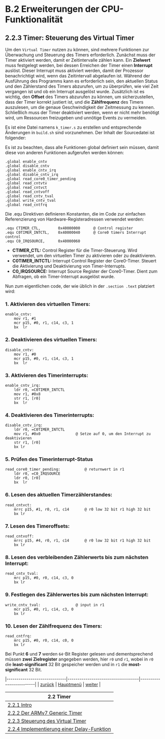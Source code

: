 # B.2 Erweiterungen der CPU-Funktionalität
## 2.2.3 Timer: Steuerung des Virtual Timer

Um den `Virtual Timer` nutzen zu können, sind mehrere Funktionen zur Überwachung und Steuerung des Timers erforderlich. 
Zunächst muss der Timer aktiviert werden, damit er Zeitintervalle zählen kann. Ein **Zielwert** muss festgelegt werden, bei dessen Erreichen der Timer einen **Interrupt** auslöst. Dieser Interrupt muss aktiviert werden, damit der Prozessor benachrichtigt wird, wenn das Zeitintervall abgelaufen ist. Während der Ausführung des Programms kann es erforderlich sein, den aktuellen Status und den Zählerstand des Timers abzurufen, um zu überprüfen, wie viel Zeit vergangen ist und ob ein Interrupt ausgelöst wurde. Zusätzlich ist es wichtig, den **Offset** des Timers abzurufen zu können, um sicherzustellen, dass der Timer korrekt justiert ist, und die **Zählfrequenz** des Timers auszulesen, um die genaue Geschwindigkeit der Zeitmessung zu kennen. Schließlich muss der Timer deaktiviert werden, wenn er nicht mehr benötigt wird, um Ressourcen freizugeben und unnötige Events zu vermeiden.

Es ist eine Datei namens `k_timer.s` zu erstellen und entsprechende Änderungen in `build.sh` sind vorzunehmen.
Der Inhalt der Sourcedatei ist folgender:

Es ist zu beachten, dass alle Funktionen global definiert sein müssen, damit diese von anderen Funktionen aufgerufen werden können:
```
.global enable_cntv 
.global disable_cntv
.global enable_cntv_irq
.global disable_cntv_irq
.global read_core0_timer_pending
.global read_cntvtv
.global read_cntvct
.global read_cntvoff	  
.global read_cntv_tval
.global write_cntv_tval
.global read_cntfrq

```
Die .equ Direktiven definieren Konstanten, die im Code zur einfachen Referenzierung von Hardware-Registeradressen verwendet werden:

```
.equ CTIMER_CTL,        0x40000000		@ Control register 
.equ C0TIMER_INTCTL,    0x40000040		@ Core0 timers Interrupt control 
.equ C0_IRQSOURCE,      0x40000060
```

- **CTIMER_CTL:**	Control Register für die Timer-Steuerung. Wird verwendet, um den virtuellen Timer zu aktivieren oder zu deaktivieren.
- **C0TIMER_INTCTL:**	Interrupt Control Register der Core0-Timer. Steuert die Aktivierung und Deaktivierung von Timer-Interrupts.
- **C0_IRQSOURCE:**	Interrupt Source Register der Core0-Timer. Dient zum Abfragen, ob ein Timer-Interrupt ausgelöst wurde.


Nun zum eigentlichen code, der wie üblich in der `.section .text` platziert wird:

### 1. Aktivieren des virtuellen Timers:
```
enable_cntv:											
	mov r1, #1
	mcr p15, #0, r1, c14, c3, 1
	bx  lr  
```
### 2. Deaktivieren des virtuellen Timers:
```
disable_cntv:
	mov r1, #0
	mcr p15, #0, r1, c14, c3, 1
	bx  lr
```
### 3. Aktivieren des Timerinterrupts:
```
enable_cntv_irq:
	ldr r0, =C0TIMER_INTCTL
	mov r1, #0x8
	str r1, [r0]
	bx  lr 
```
### 4. Deaktivieren des Timerinterrupts:
```
disable_cntv_irq:
	ldr r0, =C0TIMER_INTCTL
	mov r1, #0x0				@ Setze auf 0, um den Interrupt zu deaktivieren
	str r1, [r0]
	bx lr
```
### 5. Prüfen des Timerinterrupt-Status
```
read_core0_timer_pending:			@ returnwert in r1
	ldr r0, =C0_IRQSOURCE
	ldr r0, [r0]
	bx  lr   
```
### 6. Lesen des aktuellen Timerzählerstandes:
```
read_cntvct:
	mrrc p15, #1, r0, r1, c14		@ r0 low 32 bit r1 high 32 bit
	bx lr
```
### 7. Lesen des Timeroffsets:
```
read_cntvoff:
	mrrc p15, #4, r0, r1, c14		@ r0 low 32 bit r1 high 32 bit
	bx lr
```
### 8. Lesen des verbleibenden Zählerwerts bis zum nächsten Interrupt:
```
read_cntv_tval:
	mrc p15, #0, r0, c14, c3, 0
	bx lr
```
### 9. Festlegen des Zählerwertes bis zum nächsten Interrupt:
```
write_cntv_tval:				@ input in r1
	mcr p15, #0, r1, c14, c3, 0
	bx lr 
```
### 10. Lesen der Zählfrequenz des Timers:
```
read_cntfrq:
	mrc p15, #0, r0, c14, c0, 0
	bx lr
```
Bei Punkt **6** und **7** werden `64`-Bit Register gelesen und dementsprechend müssen **zwei Zielregister** angegeben werden, hier `r0` und `r1`, wobei in `r0` die **least-significant** 32 Bit gespeicher werden und in `r1` die **most-significant** 32 Bit.

|------------------------------|------------------------------------|-------------------------|
|   [zurück](generictimer.md)  |   [Hauptmenü](../ueberblick.md)    |   [weiter](delay.md)    |


|**2.2 Timer**                                              |
|-----------------------------------------------------------|
| [2.2.1 Intro](timerintro.md)                              |
| [2.2.2 Der ARMv7 Generic Timer](generictimer.md)          |
| [2.2.3 Steuerung des Virtual Timer](timerctrl.md)         |
| [2.2.4 Implementierung einer Delay-Funktion](delay.md)    |